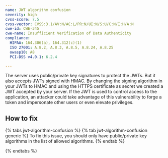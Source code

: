 ```yaml
---
name: JWT algorithm confusion
severity: high
cvss-score: 7.5
cvss-vector: CVSS:3.1/AV:N/AC:L/PR:N/UI:N/S:U/C:N/I:H/A:N
cwe-id: CWE-345
cwe-name: Insufficient Verification of Data Authenticity
compliance:
  HIPAA: 164.306(a), 164.312(c)(1)
  ISO 27001: A.8.2, A.8.3, A.8.5, A.8.24, A.8.25
  owasp10: A8
  PCI-DSS v4.0.1: 6.2.4

---            
```


The server uses public/private key signatures to protect the JWTs. But it also accepts JWTs signed with HMAC. By changing the signing algorithm in your JWTs to HMAC and using the HTTPS certificate as secret we created a JWT accepted by your server. If the JWT is used to control access to the application, an attacker could take advantage of this vulnerability to forge a token and impersonate other users or even elevate privileges.

## How to fix

{% tabs jwt-algorithm-confusion %}
{% tab jwt-algorithm-confusion generic %}
To fix this issue, you should only have public/private key algorithms in the list of allowed algorithms.
{% endtab %}

{% endtabs %}
